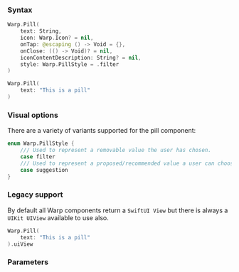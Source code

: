 

### Syntax

```swift example
Warp.Pill(
    text: String,
    icon: Warp.Icon? = nil,
    onTap: @escaping () -> Void = {},
    onClose: (() -> Void)? = nil,
    iconContentDescription: String? = nil,
    style: Warp.PillStyle = .filter
)
```
```swift example
Warp.Pill(
    text: "This is a pill"
)
```

### Visual options

There are a variety of variants supported for the pill component:

```swift example
enum Warp.PillStyle {
    /// Used to represent a removable value the user has chosen.
    case filter
    /// Used to represent a proposed/recommended value a user can choose.
    case suggestion
}
```

### Legacy support

By default all Warp components return a `SwiftUI View` but there is always a `UIKit UIView` available to use also.

```swift example
Warp.Pill(
    text: "This is a pill"
).uiView
```

### Parameters

<api-table type=iOS component="Pill" />